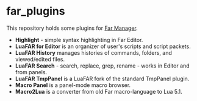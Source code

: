 far_plugins
===========
This repository holds some plugins for [Far Manager][1].

* **Highlight** - simple syntax highlighting in Far Editor.
* **LuaFAR for Editor** is an organizer of user's scripts and script packets.
* **LuaFAR History** manages histories of commands, folders, and viewed/edited files.
* **LuaFAR Search** - search, replace, grep, rename - works in Editor and from panels.
* **LuaFAR TmpPanel** is a LuaFAR fork of the standard TmpPanel plugin.
* **Macro Panel** is a panel-mode macro browser.
* **Macro2Lua** is a converter from old Far macro-language to Lua 5.1.

[1]: http://www.farmanager.com/
